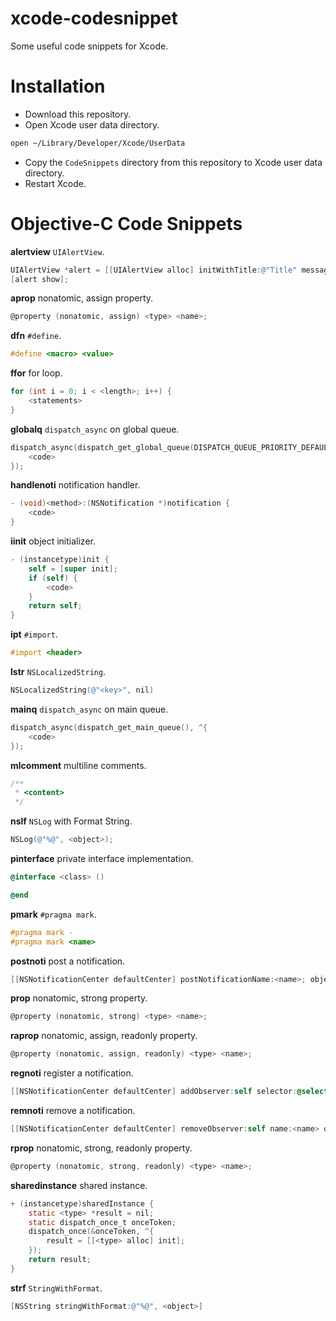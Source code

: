 # xcode-codesnippet
Some useful code snippets for Xcode.

# Installation
* Download this repository.
* Open Xcode user data directory.
```sh
open ~/Library/Developer/Xcode/UserData
```
* Copy the `CodeSnippets` directory from this repository to Xcode user data directory.
* Restart Xcode.

# Objective-C Code Snippets
**alertview** `UIAlertView`.
```objective-c
UIAlertView *alert = [[UIAlertView alloc] initWithTitle:@"Title" message:@"<message>" delegate:nil cancelButtonTitle:@"OK" otherButtonTitles:nil, nil];
[alert show];
```

**aprop** nonatomic, assign property.
```objective-c
@property (nonatomic, assign) <type> <name>;
```

**dfn** `#define`.
```objective-c
#define <macro> <value>
```

**ffor** for loop.
```objective-c
for (int i = 0; i < <length>; i++) {
    <statements>
}
```

**globalq** `dispatch_async` on global queue.
```objective-c
dispatch_async(dispatch_get_global_queue(DISPATCH_QUEUE_PRIORITY_DEFAULT, 0), ^{
    <code>
});
```

**handlenoti** notification handler.
```objective-c
- (void)<method>:(NSNotification *)notification {
    <code>
}
```

**iinit** object initializer.
```objective-c
- (instancetype)init {
    self = [super init];
    if (self) {
        <code>
    }
    return self;
}
```

**ipt** `#import`.
```objective-c
#import <header>
```

**lstr** `NSLocalizedString`.
```objective-c
NSLocalizedString(@"<key>", nil)
```

**mainq** `dispatch_async` on main queue.
```objective-c
dispatch_async(dispatch_get_main_queue(), ^{
    <code>
});
```

**mlcomment** multiline comments.
```objective-c
/**
 * <content>
 */
```

**nslf** `NSLog` with Format String.
```objective-c
NSLog(@"%@", <object>);
```

**pinterface** private interface implementation.
```objective-c
@interface <class> ()

@end
```

**pmark** `#pragma mark`.
```objective-c
#pragma mark -
#pragma mark <name>
```

**postnoti** post a notification.
```objective-c
[[NSNotificationCenter defaultCenter] postNotificationName:<name>; object:nil userInfo:<userInfo>];
```

**prop** nonatomic, strong property.
```objective-c
@property (nonatomic, strong) <type> <name>;
```

**raprop** nonatomic, assign, readonly property.
```objective-c
@property (nonatomic, assign, readonly) <type> <name>;
```

**regnoti** register a notification.
```objective-c
[[NSNotificationCenter defaultCenter] addObserver:self selector:@selector(<selector>) name:<name> object:nil];
```

**remnoti** remove a notification.
```objective-c
[[NSNotificationCenter defaultCenter] removeObserver:self name:<name> object:nil];
```

**rprop** nonatomic, strong, readonly property.
```objective-c
@property (nonatomic, strong, readonly) <type> <name>;
```

**sharedinstance** shared instance.
```objective-c
+ (instancetype)sharedInstance {
    static <type> *result = nil;
    static dispatch_once_t onceToken;
    dispatch_once(&onceToken, ^{
        result = [[<type> alloc] init];
    });
    return result;
}
```

**strf** `StringWithFormat`.
```objective-c
[NSString stringWithFormat:@"%@", <object>]
```
